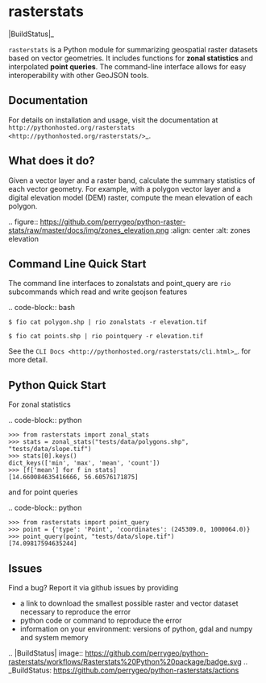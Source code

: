 rasterstats
===========

|BuildStatus|_

``rasterstats`` is a Python module for summarizing geospatial raster datasets based on vector geometries.
It includes functions for **zonal statistics** and interpolated **point queries**. The command-line interface allows for
easy interoperability with other GeoJSON tools.

Documentation
-------------
For details on installation and usage, visit the documentation at `http://pythonhosted.org/rasterstats <http://pythonhosted.org/rasterstats/>`_.

What does it do?
----------------
Given a vector layer and a raster band, calculate the summary statistics of each vector geometry.
For example, with a polygon vector layer and a digital elevation model (DEM) raster, compute the
mean elevation of each polygon.

.. figure:: https://github.com/perrygeo/python-raster-stats/raw/master/docs/img/zones_elevation.png
   :align: center
   :alt: zones elevation

Command Line Quick Start
------------------------

The command line interfaces to zonalstats and point_query
are `rio` subcommands which read and write geojson features

.. code-block:: bash

    $ fio cat polygon.shp | rio zonalstats -r elevation.tif

    $ fio cat points.shp | rio pointquery -r elevation.tif

See the `CLI Docs <http://pythonhosted.org/rasterstats/cli.html>`_. for more detail.

Python Quick Start
------------------

For zonal statistics

.. code-block:: python

    >>> from rasterstats import zonal_stats
    >>> stats = zonal_stats("tests/data/polygons.shp", "tests/data/slope.tif")
    >>> stats[0].keys()
    dict_keys(['min', 'max', 'mean', 'count'])
    >>> [f['mean'] for f in stats]
    [14.660084635416666, 56.60576171875]

and for point queries

.. code-block:: python

    >>> from rasterstats import point_query
    >>> point = {'type': 'Point', 'coordinates': (245309.0, 1000064.0)}
    >>> point_query(point, "tests/data/slope.tif")
    [74.09817594635244]


Issues
------

Find a bug? Report it via github issues by providing

- a link to download the smallest possible raster and vector dataset necessary to reproduce the error
- python code or command to reproduce the error
- information on your environment: versions of python, gdal and numpy and system memory

.. |BuildStatus| image:: https://github.com/perrygeo/python-rasterstats/workflows/Rasterstats%20Python%20package/badge.svg
.. _BuildStatus: https://github.com/perrygeo/python-rasterstats/actions
